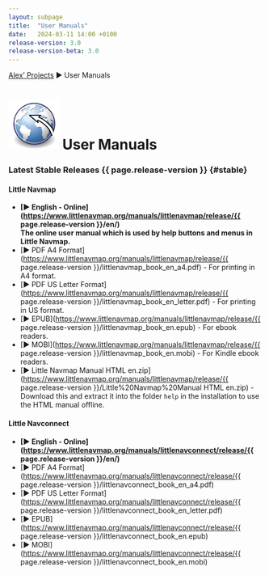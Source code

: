 ```yaml
---
layout: subpage
title:  "User Manuals"
date:   2024-03-11 14:00 +0100
release-version: 3.0
release-version-beta: 3.0
---
```


<!-- VERSION_NUMBER_TODO -->

[Alex’ Projects](index.html) ► User Manuals

# ![User Manuals](/assets/images/navroute.png) User Manuals

### Latest Stable Releases {{ page.release-version }} {#stable}

#### Little Navmap

- **[► English - Online](https://www.littlenavmap.org/manuals/littlenavmap/release/{{ page.release-version }}/en/)<br/>The online user manual which is used by help buttons and menus in Little Navmap.**
- [► PDF A4 Format](https://www.littlenavmap.org/manuals/littlenavmap/release/{{ page.release-version }}/littlenavmap_book_en_a4.pdf) - For printing in A4 format.
- [► PDF US Letter Format](https://www.littlenavmap.org/manuals/littlenavmap/release/{{ page.release-version }}/littlenavmap_book_en_letter.pdf) - For printing in US format.
- [► EPUB](https://www.littlenavmap.org/manuals/littlenavmap/release/{{ page.release-version }}/littlenavmap_book_en.epub) - For ebook readers.
- [► MOBI](https://www.littlenavmap.org/manuals/littlenavmap/release/{{ page.release-version }}/littlenavmap_book_en.mobi) - For Kindle ebook readers.
- [► Little Navmap Manual HTML en.zip](https://www.littlenavmap.org/manuals/littlenavmap/release/{{ page.release-version }}/Little%20Navmap%20Manual HTML en.zip) - Download this and extract it into the folder `help` in the installation to use the HTML manual offline.

#### Little Navconnect

- **[► English - Online](https://www.littlenavmap.org/manuals/littlenavconnect/release/{{ page.release-version }}/en/)**
- [► PDF A4 Format](https://www.littlenavmap.org/manuals/littlenavconnect/release/{{ page.release-version }}/littlenavconnect_book_en_a4.pdf)
- [► PDF US Letter Format](https://www.littlenavmap.org/manuals/littlenavconnect/release/{{ page.release-version }}/littlenavconnect_book_en_letter.pdf)
- [► EPUB](https://www.littlenavmap.org/manuals/littlenavconnect/release/{{ page.release-version }}/littlenavconnect_book_en.epub)
- [► MOBI](https://www.littlenavmap.org/manuals/littlenavconnect/release/{{ page.release-version }}/littlenavconnect_book_en.mobi)

<!--

### Latest Beta, Test or Release Candidates {{ page.release-version-beta }} {#beta}

#### Little Navmap

- **[► English - Online](https://www.littlenavmap.org/manuals/littlenavmap/release/{{ page.release-version-beta }}/en/)<br/>The online user manual i is used by help buttons and menus in Little Navmap.**
- [► PDF A4 Format](https://www.littlenavmap.org/manuals/littlenavmap/release/{{ page.release-version-beta }}/littlenavmap_book_en_a4.pdf) - For printing in A4 format.
- [► PDF US Letter Format](https://www.littlenavmap.org/manuals/littlenavmap/release/{{ page.release-version-beta }}/littlenavmap_book_en_letter.pdf) - For printing in US format.
- [► EPUB](https://www.littlenavmap.org/manuals/littlenavmap/release/{{ page.release-version-beta }}/littlenavmap_book_en.epub) - For ebook readers.
- [► MOBI](https://www.littlenavmap.org/manuals/littlenavmap/release/{{ page.release-version-beta }}/littlenavmap_book_en.mobi) - For Kindle ebook readers.
- [► Little Navmap Manual HTML en.zip](https://www.littlenavmap.org/manuals/littlenavmap/release/{{ page.release-version-beta }}/Little%20Navmap%20Manual HTML en.zip) - Download this and extract it into the folder `help` in the installation to use the HTML manual offline.

#### Little Navconnect

- **[► English - Online](https://www.littlenavmap.org/manuals/littlenavconnect/release/{{ page.release-version-beta }}/en/)**
- [► PDF A4 Format](https://www.littlenavmap.org/manuals/littlenavconnect/release/{{ page.release-version-beta }}/littlenavconnect_book_en_a4.pdf)
- [► PDF US Letter Format](https://www.littlenavmap.org/manuals/littlenavconnect/release/{{ page.release-version-beta }}/littlenavconnect_book_en_letter.pdf)
- [► EPUB](https://www.littlenavmap.org/manuals/littlenavconnect/release/{{ page.release-version-beta }}/littlenavconnect_book_en.epub)
- [► MOBI](https://www.littlenavmap.org/manuals/littlenavconnect/release/{{ page.release-version-beta }}/littlenavconnect_book_en.mobi)
-->

